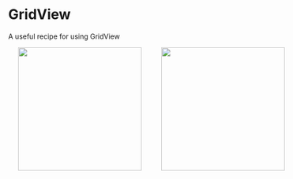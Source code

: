 # GridView

A useful recipe for using GridView

<div style="display:flex;">
<img width=250 hspace=20 src="https://github.com/KayhanYeter/GridViewRecipe/blob/master/GridView1.gif">
<img width=250 hspace=20 src="https://github.com/KayhanYeter/GridViewRecipe/blob/master/GridView2.gif">
</div>
